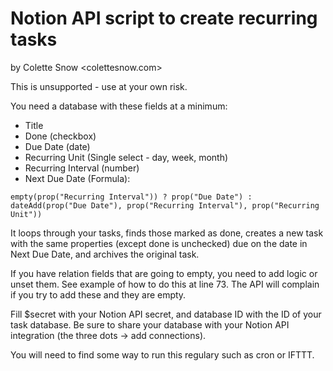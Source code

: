 # Notion API script to create recurring tasks
by Colette Snow <colettesnow.com>

This is unsupported - use at your own risk.

You need a database with these fields at a minimum:

- Title
- Done (checkbox)
- Due Date (date)
- Recurring Unit (Single select - day, week, month)
- Recurring Interval (number)
- Next Due Date (Formula):

```
empty(prop("Recurring Interval")) ? prop("Due Date") : dateAdd(prop("Due Date"), prop("Recurring Interval"), prop("Recurring Unit"))
```

It loops through your tasks, finds those marked as done, creates a new task with the same properties
(except done is unchecked) due on the date in Next Due Date, and archives the original task.

If you have relation fields that are going to empty, you need to add logic or unset them.
See example of how to do this at line 73. The API will complain if you try to add these and
they are empty.

Fill $secret with your Notion API secret, and database ID with the ID of your task database.
Be sure to share your database with your Notion API integration (the three dots -> add connections).

You will need to find some way to run this regulary such as cron or IFTTT.
